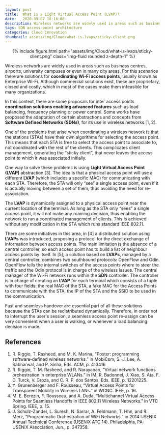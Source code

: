 ```yaml
---
layout: post
title:  What is a Light Virtual Access Point (LVAP)?
date:   2020-09-07 18:16:08
description: Wireless networks are widely used in areas such as business centres, airports, university campuses or even in many city areas. Light Virtual Access Point (LVAP) are a solution for coordinating Wi-Fi access points. 
tags: SDN access-point architecture
categories: Cloud Innovation
thumbnail: assets/img/Cloud/what-is-lvaps/sticky-client.png
---
```


<div class="row mt-3" style="text-align: center">
    <div class="col-sm mt-3 mt-md-0">
        {% include figure.html path="assets/img/Cloud/what-is-lvaps/sticky-client.png" class="img-fluid rounded z-depth-1" %}
    </div>
</div>

Wireless networks are widely used in areas such as business centres, airports, university campuses or even in many city areas. For this scenarios there are solutions for **coordinating Wi-Fi access points**, usually known as Enterprise Wi-Fi. Although commercial solutions exist, these are proprietary, closed and costly, which in most of the cases make them infeasible for many organizations.

In this context, there are some proposals for inter access points **coordination solutions enabling advanced features** such as load balancing, frequency planning or power control. Some works have proposed the adaptation of certain abstractions and concepts from **Software Defined Networks (SDNs)**, for its use in wireless networks [1, 2].

One of the problems that arise when coordinating a wireless network is that the stations (STAs) have their own algorithms for selecting the access point. This means that each STA is free to select the access point to associate to, not coordinated with the rest of the clients. This complicates client management, generating the “sticky client”, that never leaves the access point to which it was associated initially. 

One way to solve these problems is using **Light Virtual Access Point (LVAP)** abstraction [3]. The idea is that a physical access point will use a different **LVAP** (which includes a specific MAC) for communicating with each STA. Therefore, the STA will only “see” a single access point, even if it is actually moving between a set of them, thus avoiding the need for re-association. 

The **LVAP** is dynamically assigned to a physical access point near the current location of the terminal. As long as the STA only “sees” a single access point, it will not make any roaming decision, thus enabling the network to run a coordinated management of clients. This is achieved without any modification in the STA which runs standard IEEE 802.11.

There are some initiatives in this area, in [4] a distributed solution using **LVAPs** was introduced, proposing a protocol for the direct exchange of information between access points. The main limitation is the absence of a central controller, so each access point has to build a list of neighbour access points by itself. In [5], a solution based on **LVAPs**, managed by a central controller, combines two southbound protocols: OpenFlow and Odin. OpenFlow tells the internal switches of the access points where to steer the traffic and the Odin protocol is in charge of the wireless issues. The central manager of the Wi-Fi network runs within the **SDN** controller. The controller is in charge of creating an **LVAP** for each terminal which consists of a tuple with four fields: the real MAC of the STA, a fake MAC for the Access Points to communicate with the STA, the IP of the STA and the SSID to be used in the communication.

Fast and seamless handover are essential part of all these solutions because the STAs can be redistributed dynamically. Therefore, in order not to interrupt the user's session, a seamless access point re-assign can be very convenient when a user is walking, or whenever a load balancing decision is made. 

## References

1. R. Riggio, T. Rasheed, and M. K. Marina, “Poster: programming software-defined wireless networks.” in MobiCom, S.-J. Lee, A. Sabharwal, and P. Sinha, Eds. ACM, p. 413416.
2. R. Riggio, T. M. Rasheed, and R. Narayanan, “Virtual network functions orchestration in enterprise WLANs.” in IM, R. Badonnel, J. Xiao, S. Ata, F. D. Turck, V. Groza, and C. R. P. dos Santos, Eds. IEEE, p. 12201225.
3. Y. Grunenberger and F. Rousseau, “Virtual Access Points for Transparent Mobility in Wireless LANs.” in WCNC. IEEE, p. 16.
4. M. E. Berezin, F. Rousseau, and A. Duda, “Multichannel Virtual Access Points for Seamless Handoffs in IEEE 802.11 Wireless Networks.” in VTC Spring. IEEE, p. 15.
5. J. Schulz-Zander, L. Suresh, N. Sarrar, A. Feldmann, T. Hhn, and R. Merz, “Programmatic Orchestration of WiFi Networks,” in 2014 USENIX Annual Technical Conference (USENIX ATC 14). Philadelphia, PA: USENIX Association, Jun., p. 347358.
